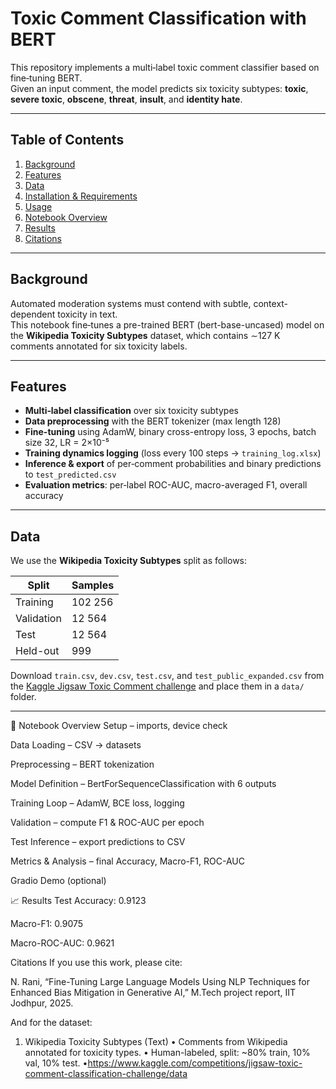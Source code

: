 
# Toxic Comment Classification with BERT

This repository implements a multi‐label toxic comment classifier based on fine‐tuning BERT.  
Given an input comment, the model predicts six toxicity subtypes: **toxic**, **severe toxic**, **obscene**, **threat**, **insult**, and **identity hate**.

---

##  Table of Contents

1. [Background](#background)  
2. [Features](#features)  
3. [Data](#data)  
4. [Installation & Requirements](#installation--requirements)  
5. [Usage](#usage)  
6. [Notebook Overview](#notebook-overview)  
7. [Results](#results)  
8. [Citations](#citations)  

---

## Background

Automated moderation systems must contend with subtle, context-dependent toxicity in text.  
This notebook fine‐tunes a pre-trained BERT (bert-base-uncased) model on the **Wikipedia Toxicity Subtypes** dataset, which contains ∼127 K comments annotated for six toxicity labels.

---

##  Features

- **Multi‐label classification** over six toxicity subtypes  
- **Data preprocessing** with the BERT tokenizer (max length 128)  
- **Fine-tuning** using AdamW, binary cross-entropy loss, 3 epochs, batch size 32, LR = 2×10⁻⁵  
- **Training dynamics logging** (loss every 100 steps → `training_log.xlsx`)  
- **Inference & export** of per‐comment probabilities and binary predictions to `test_predicted.csv`  
- **Evaluation metrics**: per‐label ROC-AUC, macro-averaged F1, overall accuracy  

---

## Data

We use the **Wikipedia Toxicity Subtypes** split as follows:

| Split       | Samples  |
| ----------- | -------- |
| Training    | 102 256  |
| Validation  | 12 564   |
| Test        | 12 564   |
| Held-out    | 999      |

Download `train.csv`, `dev.csv`, `test.csv`, and `test_public_expanded.csv` from the [Kaggle Jigsaw Toxic Comment challenge](https://kaggle.com/competitions/jigsaw-toxic-comment-classification-challenge) and place them in a `data/` folder.

---



📓 Notebook Overview
Setup – imports, device check

Data Loading – CSV → datasets

Preprocessing – BERT tokenization

Model Definition – BertForSequenceClassification with 6 outputs

Training Loop – AdamW, BCE loss, logging

Validation – compute F1 & ROC-AUC per epoch

Test Inference – export predictions to CSV

Metrics & Analysis – final Accuracy, Macro-F1, ROC-AUC

Gradio Demo (optional)

📈 Results
Test Accuracy: 0.9123

Macro-F1: 0.9075

Macro-ROC-AUC: 0.9621

Citations
If you use this work, please cite:

N. Rani, “Fine-Tuning Large Language Models Using NLP Techniques for Enhanced Bias Mitigation in Generative AI,” M.Tech project report, IIT Jodhpur, 2025.

And for the dataset:

1. Wikipedia Toxicity Subtypes (Text)
• Comments from Wikipedia annotated for toxicity types.
• Human-labeled, split: ~80% train, 10% val, 10% test.
•https://www.kaggle.com/competitions/jigsaw-toxic-comment-classification-challenge/data
